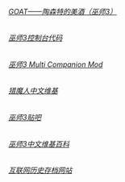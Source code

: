 ###### [GOAT——陶森特的美酒（巫师3）](https://zhuanlan.zhihu.com/p/57379622)
###### [巫师3控制台代码](https://www.3dmgame.com/gl/3685008.html)
###### [巫师3 Multi Companion Mod](https://www.nexusmods.com/witcher3/mods/2459/?tab=description)
###### [猎魔人中文维基](https://witcher.huijiwiki.com/wiki/%E9%A6%96%E9%A1%B5)
###### [巫师3贴吧](https://tieba.baidu.com/f?kw=%E5%B7%AB%E5%B8%883&ie=utf-8)
###### [巫师3中文维基百科](https://zh.wikipedia.org/zh-hans/%E5%B7%AB%E5%B8%883%EF%BC%9A%E7%8B%82%E7%8C%8E)
###### [互联网历史存档网站](https://web.archive.org)
